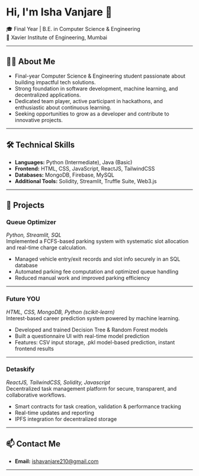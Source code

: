 # Hi, I'm Isha Vanjare 👋

🎓 Final Year | B.E. in Computer Science & Engineering  
📍 Xavier Institute of Engineering, Mumbai



---

## 👩‍💻 About Me

- Final-year Computer Science & Engineering student passionate about building impactful tech solutions.
- Strong foundation in software development, machine learning, and decentralized applications.
- Dedicated team player, active participant in hackathons, and enthusiastic about continuous learning.
- Seeking opportunities to grow as a developer and contribute to innovative projects.

---

## 🛠️ Technical Skills

- **Languages:** Python (Intermediate), Java (Basic)
- **Frontend:** HTML, CSS, JavaScript, ReactJS, TailwindCSS
- **Databases:** MongoDB, Firebase, MySQL
- **Additional Tools:** Solidity, Streamlit, Truffle Suite, Web3.js

---

## 🚀 Projects

### **Queue Optimizer**  
*Python, Streamlit, SQL*  
Implemented a FCFS-based parking system with systematic slot allocation and real-time charge calculation.  
- Managed vehicle entry/exit records and slot info securely in an SQL database  
- Automated parking fee computation and optimized queue handling  
- Reduced manual work and improved parking efficiency

---

### **Future YOU**  
*HTML, CSS, MongoDB, Python (scikit-learn)*  
Interest-based career prediction system powered by machine learning.  
- Developed and trained Decision Tree & Random Forest models  
- Built a questionnaire UI with real-time model prediction  
- Features: CSV input storage, .pkl model-based prediction, instant frontend results

---

### **Detaskify**  
*ReactJS, TailwindCSS, Solidity, Javascript*  
Decentralized task management platform for secure, transparent, and collaborative workflows.  
- Smart contracts for task creation, validation & performance tracking  
- Real-time updates and reporting  
- IPFS integration for decentralized storage



---

## 📫 Contact Me

- **Email:** ishavanjare210@gmail.com

---

<!--
*This README was generated with GitHub Copilot and personalized for Isha Vanjare.*
-->
